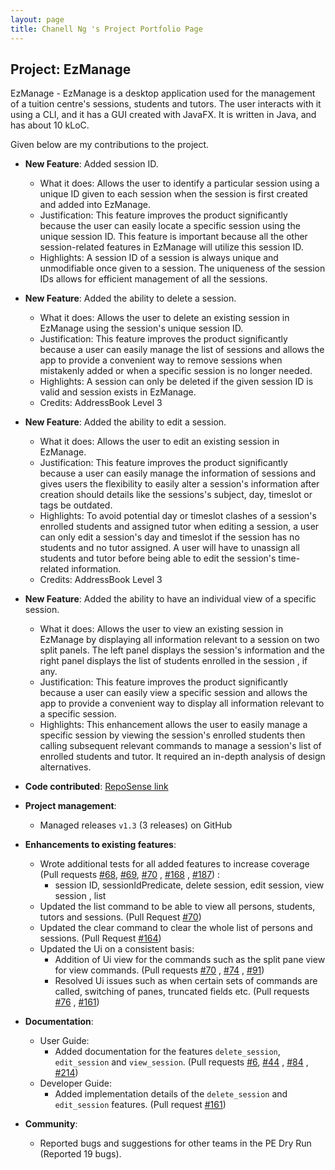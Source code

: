 ```yaml
---
layout: page
title: Chanell Ng 's Project Portfolio Page
---
```


## Project: EzManage

EzManage - EzManage is a desktop application used for the management of a tuition centre's sessions, students and tutors. The user interacts with it using a CLI, and it has a GUI created with JavaFX. It is written in Java, and has about 10 kLoC.

Given below are my contributions to the project.

* **New Feature**: Added session ID. 
  * What it does: Allows the user to identify a particular session using a unique ID given to each session when the session is first created and added into EzManage.
  * Justification: This feature improves the product significantly because the user can easily locate a specific session using the unique session ID. This feature is important because all the other session-related features in EzManage will utilize this session ID.
  * Highlights: A session ID of a session is always unique and unmodifiable once given to a session. The uniqueness of the session IDs allows for efficient management of all the sessions. 
  
* **New Feature**: Added the ability to delete a session.
  * What it does: Allows the user to delete an existing session in EzManage using the session's unique session ID.
  * Justification: This feature improves the product significantly because a user can easily manage the list of sessions and allows the app to provide a convenient way to remove sessions when mistakenly added or when a specific session is no longer needed.
  * Highlights: A session can only be deleted if the given session ID is valid and session exists in EzManage.
  * Credits: AddressBook Level 3

* **New Feature**: Added the ability to edit a session.
  * What it does: Allows the user to edit an existing session in EzManage.
  * Justification: This feature improves the product significantly because a user can easily manage the information of sessions and gives users the flexibility to easily alter a session's information after creation should details like the sessions's subject, day, timeslot or tags be outdated.
  * Highlights: To avoid potential day or timeslot clashes of a session's enrolled students and assigned tutor when editing a session, a user can only edit a session's day and timeslot if the session has no students and no tutor assigned. A user will have to unassign all students and tutor before being able to edit the session's time-related information. 
  * Credits: AddressBook Level 3

* **New Feature**: Added the ability to have an individual view of a specific session.
  * What it does: Allows the user to view an existing session in EzManage by displaying all information relevant to a session on two split panels. The left panel displays the session's information and the right panel displays the list of students enrolled in the session , if any.
  * Justification: This feature improves the product significantly because a user can easily view a specific session and allows the app to provide a convenient way to display all information relevant to a specific session. 
  * Highlights: This enhancement allows the user to easily manage a specific session by viewing the session's enrolled students then calling subsequent relevant commands to manage a session's list of enrolled students and tutor. It required an in-depth analysis of design alternatives.
  
* **Code contributed**: [RepoSense link](https://nus-cs2103-ay2021s2.github.io/tp-dashboard/?search=&sort=groupTitle&sortWithin=title&timeframe=commit&mergegroup=&groupSelect=groupByRepos&breakdown=true&checkedFileTypes=docs~functional-code~test-code~other&since=&tabOpen=true&tabType=authorship&tabAuthor=chanellNg&tabRepo=AY2021S2-CS2103-W16-4%2Ftp%5Bmaster%5D&authorshipIsMergeGroup=false&authorshipFileTypes=docs~functional-code~test-code&authorshipIsBinaryFileTypeChecked=false)

* **Project management**:
  * Managed releases `v1.3` (3 releases) on GitHub

* **Enhancements to existing features**:
  * Wrote additional tests for all added features to increase coverage (Pull requests [\#68](https://github.com/AY2021S2-CS2103-W16-4/tp/pull/68), [\#69](https://github.com/AY2021S2-CS2103-W16-4/tp/pull/69),  [\#70](https://github.com/AY2021S2-CS2103-W16-4/tp/pull/70) , [\#168](https://github.com/AY2021S2-CS2103-W16-4/tp/pull/168) , [\#187](https://github.com/AY2021S2-CS2103-W16-4/tp/pull/187)) :
    * session ID, sessionIdPredicate, delete session, edit session, view session , list 
  * Updated the list command to be able to view all persons, students, tutors and sessions. (Pull Request [\#70](https://github.com/AY2021S2-CS2103-W16-4/tp/pull/70))
  * Updated the clear command to clear the whole list of persons and sessions. (Pull Request [\#164](https://github.com/AY2021S2-CS2103-W16-4/tp/pull/164))
  * Updated the Ui on a consistent basis:
    * Addition of Ui view for the commands such as the split pane view for view commands. (Pull requests [\#70](https://github.com/AY2021S2-CS2103-W16-4/tp/pull/70) , [\#74](https://github.com/AY2021S2-CS2103-W16-4/tp/pull/74) , [\#91](https://github.com/AY2021S2-CS2103-W16-4/tp/pull/91))
    * Resolved Ui issues such as when certain sets of commands are called, switching of panes, truncated fields etc. (Pull requests [\#76](https://github.com/AY2021S2-CS2103-W16-4/tp/pull/76) , [\#161](https://github.com/AY2021S2-CS2103-W16-4/tp/pull/161))

* **Documentation**:
  * User Guide:
    * Added documentation for the features `delete_session`, `edit_session` and `view_session`. (Pull requests [\#6](https://github.com/AY2021S2-CS2103-W16-4/tp/pull/6), [\#44](https://github.com/AY2021S2-CS2103-W16-4/tp/pull/44) , [\#84](https://github.com/AY2021S2-CS2103-W16-4/tp/pull/84) , [\#214](https://github.com/AY2021S2-CS2103-W16-4/tp/pull/214))
  * Developer Guide:
    * Added implementation details of the `delete_session` and `edit_session` features. (Pull request [\#161](https://github.com/AY2021S2-CS2103-W16-4/tp/pull/161))

* **Community**:
  * Reported bugs and suggestions for other teams in the PE Dry Run (Reported 19 bugs).
  
